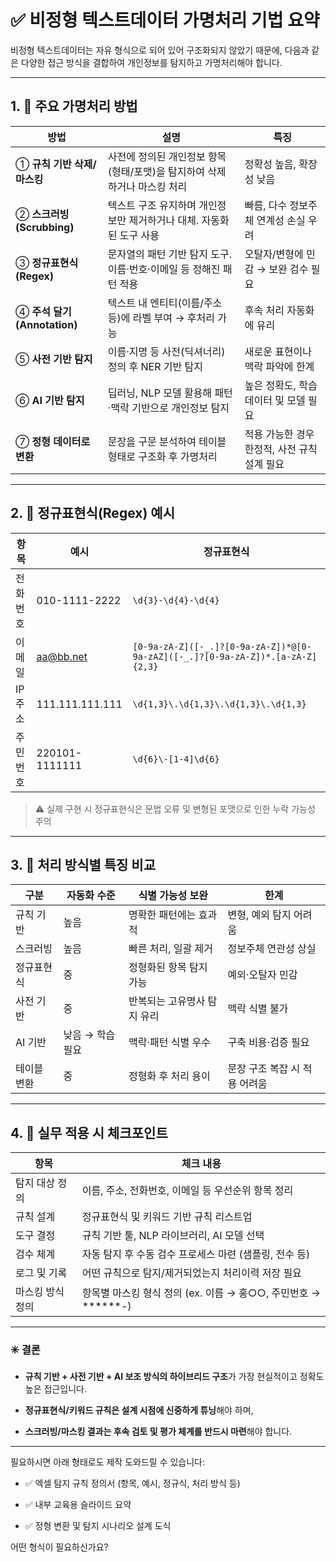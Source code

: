 
# ✅ 비정형 텍스트데이터 가명처리 기법 요약

비정형 텍스트데이터는 자유 형식으로 되어 있어 구조화되지 않았기 때문에, 다음과 같은 다양한 접근 방식을 결합하여 개인정보를 탐지하고 가명처리해야 합니다.

---

## 1. 📌 주요 가명처리 방법

| 방법                      | 설명                                        | 특징                         |
| ----------------------- | ----------------------------------------- | -------------------------- |
| ① **규칙 기반 삭제/마스킹**      | 사전에 정의된 개인정보 항목(형태/포맷)을 탐지하여 삭제하거나 마스킹 처리 | 정확성 높음, 확장성 낮음             |
| ② **스크러빙(Scrubbing)**   | 텍스트 구조 유지하며 개인정보만 제거하거나 대체. 자동화된 도구 사용    | 빠름, 다수 정보주체 연계성 손실 우려      |
| ③ **정규표현식(Regex)**      | 문자열의 패턴 기반 탐지 도구. 이름·번호·이메일 등 정해진 패턴 적용   | 오탈자/변형에 민감 → 보완 검수 필요      |
| ④ **주석 달기(Annotation)** | 텍스트 내 엔티티(이름/주소 등)에 라벨 부여 → 후처리 가능        | 후속 처리 자동화에 유리              |
| ⑤ **사전 기반 탐지**          | 이름·지명 등 사전(딕셔너리) 정의 후 NER 기반 탐지           | 새로운 표현이나 맥락 파악에 한계         |
| ⑥ **AI 기반 탐지**          | 딥러닝, NLP 모델 활용해 패턴·맥락 기반으로 개인정보 탐지        | 높은 정확도, 학습 데이터 및 모델 필요     |
| ⑦ **정형 데이터로 변환**        | 문장을 구문 분석하여 테이블 형태로 구조화 후 가명처리            | 적용 가능한 경우 한정적, 사전 규칙 설계 필요 |

---

## 2. 📌 정규표현식(Regex) 예시

| 항목   | 예시                            | 정규표현식                                                                          |
| ---- | ----------------------------- | ------------------------------------------------------------------------------ |
| 전화번호 | 010-1111-2222                 | `\d{3}-\d{4}-\d{4}`                                                            |
| 이메일  | [aa@bb.net](mailto:aa@bb.net) | `[0-9a-zA-Z]([-_.]?[0-9a-zA-Z])*@[0-9a-zAZ]([-_.]?[0-9a-zA-Z])*.[a-zA-Z]{2,3}` |
| IP주소 | 111.111.111.111               | `\d{1,3}\.\d{1,3}\.\d{1,3}\.\d{1,3}`                                           |
| 주민번호 | 220101-1111111                | `\d{6}\-[1-4]\d{6}`                                                            |

> ⚠️ 실제 구현 시 정규표현식은 문법 오류 및 변형된 포맷으로 인한 누락 가능성 주의

---

## 3. 📌 처리 방식별 특징 비교

| 구분     | 자동화 수준     | 식별 가능성 보완       | 한계                |
| ------ | ---------- | --------------- | ----------------- |
| 규칙 기반  | 높음         | 명확한 패턴에는 효과적    | 변형, 예외 탐지 어려움     |
| 스크러빙   | 높음         | 빠른 처리, 일괄 제거    | 정보주체 연관성 상실       |
| 정규표현식  | 중          | 정형화된 항목 탐지 가능   | 예외·오탈자 민감         |
| 사전 기반  | 중          | 반복되는 고유명사 탐지 유리 | 맥락 식별 불가          |
| AI 기반  | 낮음 → 학습 필요 | 맥락·패턴 식별 우수     | 구축 비용·검증 필요       |
| 테이블 변환 | 중          | 정형화 후 처리 용이     | 문장 구조 복잡 시 적용 어려움 |

---

## 4. 📌 실무 적용 시 체크포인트

|항목|체크 내용|
|---|---|
|탐지 대상 정의|이름, 주소, 전화번호, 이메일 등 우선순위 항목 정리|
|규칙 설계|정규표현식 및 키워드 기반 규칙 리스트업|
|도구 결정|규칙 기반 툴, NLP 라이브러리, AI 모델 선택|
|검수 체계|자동 탐지 후 수동 검수 프로세스 마련 (샘플링, 전수 등)|
|로그 및 기록|어떤 규칙으로 탐지/제거되었는지 처리이력 저장 필요|
|마스킹 방식 정의|항목별 마스킹 형식 정의 (ex. 이름 → 홍○○, 주민번호 → ******_-_)|

---

### ✳️ 결론

- **규칙 기반 + 사전 기반 + AI 보조 방식의 하이브리드 구조**가 가장 현실적이고 정확도 높은 접근입니다.
    
- **정규표현식/키워드 규칙은 설계 시점에 신중하게 튜닝**해야 하며,
    
- **스크러빙/마스킹 결과는 후속 검토 및 평가 체계를 반드시 마련**해야 합니다.
    

---

필요하시면 아래 형태로도 제작 도와드릴 수 있습니다:

- ✅ 엑셀 탐지 규칙 정의서 (항목, 예시, 정규식, 처리 방식 등)
    
- ✅ 내부 교육용 슬라이드 요약
    
- ✅ 정형 변환 및 탐지 시나리오 설계 도식
    

어떤 형식이 필요하신가요?